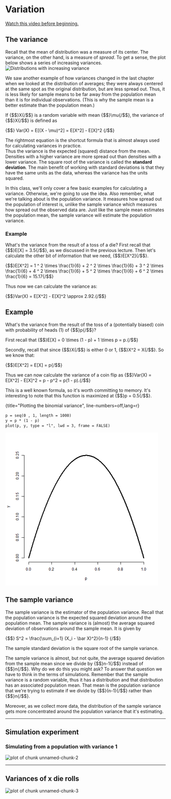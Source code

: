 
# Variation
[Watch this video before beginning.](http://youtu.be/oLQVU-VRiHo?list=PLpl-gQkQivXiBmGyzLrUjzsblmQsLtkzJ)

## The variance
Recall that the mean of distribution was a measure of its center.
The variance, on the other hand, is a measure of *spread*.
To get a sense, the plot below shows a series of increasing
variances.
![Distributions with increasing variance](images/variances.png)

We saw another example
of how variances changed in the last chapter when we looked at the distribution of averages; they were always centered
at the same spot as the original distribution, but are less spread out.
Thus, it is less likely for sample means to be far away from the population
mean than it is for individual observations. (This is why the sample mean is
  a better estimate than the population mean.)

If {$$}X{/$$} is a random variable with mean {$$}\mu{/$$}, the variance of
{$$}X{/$$} is defined as

{$$}
Var(X) = E[(X - \mu)^2] = E[X^2] - E[X]^2
{/$$}

The rightmost equation is the shortcut formula that is almost always used
for calculating variances in practice.  
Thus the variance is the expected (squared) distance from the mean.  
Densities with a higher variance are more spread out than densities with
a lower variance. The square root of the variance is called the
**standard deviation**. The main benefit of working with standard deviations
is that they have the same units as the data, whereas the variance has the
units squared.

In this class, we'll only cover a few basic examples for calculating a variance.
Otherwise, we're going to use the idea. Also remember, what we're talking
about is the population variance. It measures how spread out the population
of interest is, unlike the sample variance which measures how spread out the
observed data are. Just like the sample mean estimates the
population mean, the sample variance will estimate the population variance.



### Example

What's the variance from the result of a toss of a die?
First recall that {$$}E[X] = 3.5{/$$}, as we discussed in the previous lecture.
Then let's calculate the other bit of information that we need, {$$}E[X^2]{/$$}.

{$$}E[X^2] = 1 ^ 2 \times \frac{1}{6} + 2 ^ 2 \times \frac{1}{6} + 3 ^ 2 \times \frac{1}{6} + 4 ^ 2 \times \frac{1}{6} + 5 ^ 2 \times \frac{1}{6} + 6 ^ 2 \times \frac{1}{6} = 15.17{/$$}

Thus now we can calculate the variance as:

{$$}Var(X) = E[X^2] - E[X]^2 \approx 2.92.{/$$}


## Example

What's the variance from the result of the toss of a
(potentially biased) coin with probability of heads (1) of {$$}p{/$$}?

First recall that
{$$}E[X] = 0 \times (1 - p) + 1 \times p = p.{/$$}

Secondly, recall that since {$$}X{/$$} is either 0 or 1,
{$$}X^2 = X{/$$}. So we know that:

{$$}E[X^2] = E[X] = p{/$$}

Thus we can now calculate the variance of a coin flip as
{$$}Var(X) = E[X^2] - E[X]^2 = p - p^2 = p(1 - p).{/$$}

This is a well known formula, so it's worth committing
to memory. It's interesting to note that this function is
maximized at {$$}p = 0.5{/$$}.

{title="Plotting the binomial variance", line-numbers=off,lang=r}
~~~
p = seq(0 , 1, length = 1000)
y = p * (1 - p)
plot(p, y, type = "l", lwd = 3, frame = FALSE)
~~~

![Plot of the binomial variance](images/binomialVariance.png)

## The sample variance
The sample variance is the estimator of the population
variance. Recall that the population variance is the
expected squared deviation around the population mean.
The sample variance is (almost) the average squared deviation
of observations around the sample mean. It is given by

{$$}
S^2 = \frac{\sum_{i=1} (X_i - \bar X)^2}{n-1}
{/$$}

The sample standard deviation is the square root of the sample variance.

The sample variance is almost, but not quite, the average squared deviation from
the sample mean since we divide by {$$}n-1{/$$} instead of
{$$}n{/$$}. Why do we do this you might ask? To answer that question
we have to think in the terms of simulations. Remember that the
sample variance is a random variable, thus it has a distribution
and that distribution has an associated population mean. That
mean is the population variance that we're trying to estimate
if we divide by {$$}(n-1){/$$} rather than {$$}n{/$$}.

Moreover, as we collect more data, the distribution of the
sample variance gets more concentrated around the population
variance that it's estimating.


---
## Simulation experiment
### Simulating from a population with variance 1

<img src="assets/fig/unnamed-chunk-2.png" title="plot of chunk unnamed-chunk-2" alt="plot of chunk unnamed-chunk-2" style="display: block; margin: auto;" />

---
## Variances of x die rolls
<img src="assets/fig/unnamed-chunk-3.png" title="plot of chunk unnamed-chunk-3" alt="plot of chunk unnamed-chunk-3" style="display: block; margin: auto;" />

<!--

---

## Recall the mean
- Recall that the average of random sample from a population
is itself a random variable
- We know that this distribution is centered around the population
mean, $E[\bar X] = \mu$
- We also know what its variance is $Var(\bar X) = \sigma^2 / n$
- This is very useful, since we don't have repeat sample means
to get its variance; now we know how it relates to
the population variance
- We call the standard deviation of a statistic a standard error

---
## To summarize
- The sample variance, $S^2$, estimates the population variance, $\sigma^2$
- The distribution of the sample variance is centered around $\sigma^2$
- The variance of the sample mean is $\sigma^2 / n$
  - Its logical estimate is $s^2 / n$
  - The logical estimate of the standard error is $S / \sqrt{n}$
- $S$, the standard deviation, talks about how variable the population is
- $S/\sqrt{n}$, the standard error, talks about how variable averages of random samples of size $n$ from the population are

---
## Simulation example
Standard normals have variance 1; means of $n$ standard normals
have standard deviation $1/\sqrt{n}$


```r
nosim <- 1000
n <- 10
sd(apply(matrix(rnorm(nosim * n), nosim), 1, mean))
```

```
## [1] 0.3156
```

```r
1 / sqrt(n)
```

```
## [1] 0.3162
```


---
## Simulation example
Standard uniforms have variance $1/12$; means of
random samples of $n$ uniforms have sd $1/\sqrt{12 \times n}$



```r
nosim <- 1000
n <- 10
sd(apply(matrix(runif(nosim * n), nosim), 1, mean))
```

```
## [1] 0.09017
```

```r
1 / sqrt(12 * n)
```

```
## [1] 0.09129
```


---
## Simulation example
Poisson(4) have variance $4$; means of
random samples of $n$ Poisson(4) have sd $2/\sqrt{n}$



```r
nosim <- 1000
n <- 10
sd(apply(matrix(rpois(nosim * n, 4), nosim), 1, mean))
```

```
## [1] 0.6219
```

```r
2 / sqrt(n)
```

```
## [1] 0.6325
```


---
## Simulation example
Fair coin flips have variance $0.25$; means of
random samples of $n$ coin flips have sd $1 / (2 \sqrt{n})$



```r
nosim <- 1000
n <- 10
sd(apply(matrix(sample(0 : 1, nosim * n, replace = TRUE),
                nosim), 1, mean))
```

```
## [1] 0.1587
```

```r
1 / (2 * sqrt(n))
```

```
## [1] 0.1581
```

---
## Data example

```r
library(UsingR); data(father.son);
x <- father.son$sheight
n<-length(x)
```

---
## Plot of the son's heights
<img src="assets/fig/unnamed-chunk-9.png" title="plot of chunk unnamed-chunk-9" alt="plot of chunk unnamed-chunk-9" style="display: block; margin: auto;" />

---
## Let's interpret these numbers

```r
round(c(var(x), var(x) / n, sd(x), sd(x) / sqrt(n)),2)
```

```
## [1] 7.92 0.01 2.81 0.09
```

<img src="assets/fig/unnamed-chunk-11.png" title="plot of chunk unnamed-chunk-11" alt="plot of chunk unnamed-chunk-11" style="display: block; margin: auto;" />


---
## Summarizing what we know about variances
- The sample variance estimates the population variance
- The distribution of the sample variance is centered at
what its estimating
- It gets more concentrated around the population variance with larger sample sizes
- The variance of the sample mean is the population variance
divided by $n$
  - The square root is the standard error
- It turns out that we can say a lot about the distribution of
averages from random samples,
even though we only get one to look at in a given data set
-->
